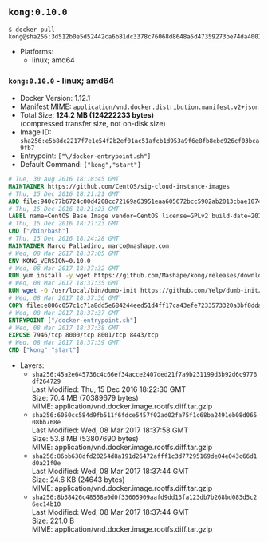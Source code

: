 ## `kong:0.10.0`

```console
$ docker pull kong@sha256:3d512b0e5d52442ca6b81dc3378c76068d8648a5d47359273be74da400115a96
```

-	Platforms:
	-	linux; amd64

### `kong:0.10.0` - linux; amd64

-	Docker Version: 1.12.1
-	Manifest MIME: `application/vnd.docker.distribution.manifest.v2+json`
-	Total Size: **124.2 MB (124222233 bytes)**  
	(compressed transfer size, not on-disk size)
-	Image ID: `sha256:e5b8dc2217f7e1e54f2b2ef01ac51afcb1d953a9f6e8fb8ebd926cf03bca9fb7`
-	Entrypoint: `["\/docker-entrypoint.sh"]`
-	Default Command: `["kong","start"]`

```dockerfile
# Tue, 30 Aug 2016 18:18:45 GMT
MAINTAINER https://github.com/CentOS/sig-cloud-instance-images
# Thu, 15 Dec 2016 18:21:21 GMT
ADD file:940c77b6724c00d4208cc72169a63951eaa605672bcc5902ab2013cbae107434 in / 
# Thu, 15 Dec 2016 18:21:23 GMT
LABEL name=CentOS Base Image vendor=CentOS license=GPLv2 build-date=20161214
# Thu, 15 Dec 2016 18:21:23 GMT
CMD ["/bin/bash"]
# Thu, 15 Dec 2016 18:24:28 GMT
MAINTAINER Marco Palladino, marco@mashape.com
# Wed, 08 Mar 2017 18:37:05 GMT
ENV KONG_VERSION=0.10.0
# Wed, 08 Mar 2017 18:37:32 GMT
RUN yum install -y wget https://github.com/Mashape/kong/releases/download/$KONG_VERSION/kong-$KONG_VERSION.el7.noarch.rpm &&     yum clean all
# Wed, 08 Mar 2017 18:37:35 GMT
RUN wget -O /usr/local/bin/dumb-init https://github.com/Yelp/dumb-init/releases/download/v1.1.3/dumb-init_1.1.3_amd64 &&     chmod +x /usr/local/bin/dumb-init
# Wed, 08 Mar 2017 18:37:36 GMT
COPY file:e806c057c1c71a8dd5e684244eed51d4ff17ca43efe7233573320a3bf8dda3a4 in /docker-entrypoint.sh 
# Wed, 08 Mar 2017 18:37:37 GMT
ENTRYPOINT ["/docker-entrypoint.sh"]
# Wed, 08 Mar 2017 18:37:38 GMT
EXPOSE 7946/tcp 8000/tcp 8001/tcp 8443/tcp
# Wed, 08 Mar 2017 18:37:39 GMT
CMD ["kong" "start"]
```

-	Layers:
	-	`sha256:45a2e645736c4c66ef34acce2407ded21f7a9b231199d3b92d6c9776df264729`  
		Last Modified: Thu, 15 Dec 2016 18:22:30 GMT  
		Size: 70.4 MB (70389679 bytes)  
		MIME: application/vnd.docker.image.rootfs.diff.tar.gzip
	-	`sha256:6050cc584d9fb511f6fdce5457f02ad02fa75f1c68ba2491eb08d06508bb768e`  
		Last Modified: Wed, 08 Mar 2017 18:37:58 GMT  
		Size: 53.8 MB (53807690 bytes)  
		MIME: application/vnd.docker.image.rootfs.diff.tar.gzip
	-	`sha256:86bb638dfd20254d8a191d26472afff1c3d77295169de04e043c66d1d0a21f0e`  
		Last Modified: Wed, 08 Mar 2017 18:37:44 GMT  
		Size: 24.6 KB (24643 bytes)  
		MIME: application/vnd.docker.image.rootfs.diff.tar.gzip
	-	`sha256:8b38426c48558a0d0f33605909aafd9dd13fa123db7b268bd083d5c26ec14b10`  
		Last Modified: Wed, 08 Mar 2017 18:37:44 GMT  
		Size: 221.0 B  
		MIME: application/vnd.docker.image.rootfs.diff.tar.gzip
